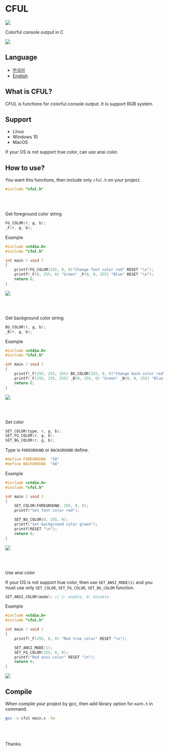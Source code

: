 # CFUL
![](https://flat.badgen.net/badge/Lang/C/blue)

Colorful console output in C

![](imgs/cful.gif)

## Language
  - [한국어](/README.ko.md)
  - [English](/README.md)



## What is CFUL?
CFUL is functions for colorful console output.
It is support RGB system.

## Support
  - Linux
  - Windows 10
  - MacOS

If your OS is not support true color, can use ansi color.


## How to use?
You want this functions, then include only `cful.h` on your project.

```c
#include "cful.h"
```

<br><br>

Get foreground color string
```c
FG_COLOR(r, g, b);
_F(r, g, b);
```

Example
```c
#include <stdio.h>
#include "cful.h"

int main ( void )
{
    printf(FG_COLOR(255, 0, 0)"Change font color red" RESET "\n");
    printf(_F(0, 255, 0) "Green" _F(0, 0, 255) "Blue" RESET "\n");
    return 0;
}
```
![](imgs/ex-1.png)

<br><br>


Get background color string

```c
BG_COLOR(r, g, b);
_B(r, g, b);
```

Example
```c
#include <stdio.h>
#include "cful.h"

int main ( void )
{
    printf(_F(255, 255, 255) BG_COLOR(255, 0, 0)"Change back color red" RESET "\n");
    printf(_F(255, 255, 255) _B(0, 255, 0) "Green" _B(0, 0, 255) "Blue" RESET "\n");
    return 0;
}
```
![](imgs/ex-2.png)

<br><br>

Set color

```c
SET_COLOR(type, r, g, b);
SET_FG_COLOR(r, g, b);
SET_BG_COLOR(r, g, b);
```

Type is `FOREGROUND` or `BACKGROUND` define.

```c
#define FOREGROUND  "38"
#define BACKGROUND  "48"
```


Example
```c
#include <stdio.h>
#include "cful.h"

int main ( void )
{
    SET_COLOR(FOREGROUND, 255, 0, 0);
    printf("Set font color red");

    SET_BG_COLOR(0, 255, 0);
    printf("Set background color green");
    printf(RESET "\n");
    return 0;
}
```
![](imgs/ex-3.png)

<br><br>

Use ansi color

If your OS is not support true color, then use `SET_ANSI_MODE(1)` and you must use only `SET_COLOR`, `SET_FG_COLOR`, `SET_BG_COLOR` function.

```c
SET_ANSI_COLOR(mode); // 1: enable, 0: disable
```


Example
```c
#include <stdio.h>
#include "cful.h"

int main ( void )
{
    printf(_F(255, 0, 0) "Red true color" RESET "\n");

    SET_ANSI_MODE(1);
    SET_FG_COLOR(255, 0, 0); 
    printf("Red ansi color" RESET "\n");
    return 0;
}

```
![](imgs/ex-4.png)


## Compile

When compile your project by gcc, then add library option for `math.h` in command.
```sh
gcc -o cful main.c -lm
```


<br><br><br>
Thanks.